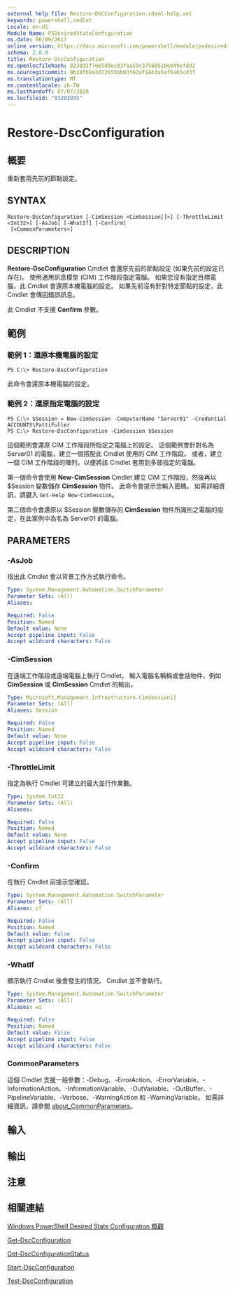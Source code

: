 ```yaml
---
external help file: Restore-DSCConfiguration.cdxml-help.xml
keywords: powershell,cmdlet
Locale: en-US
Module Name: PSDesiredStateConfiguration
ms.date: 06/09/2017
online version: https://docs.microsoft.com/powershell/module/psdesiredstateconfiguration/restore-dscconfiguration?view=powershell-5.1&WT.mc_id=ps-gethelp
schema: 2.0.0
title: Restore-DscConfiguration
ms.openlocfilehash: 823032f7665d9ec83faa59c37560510e049efdd2
ms.sourcegitcommit: 9b28fb9a3d72655bb63f62af18b3a5af6a05cd3f
ms.translationtype: MT
ms.contentlocale: zh-TW
ms.lasthandoff: 07/07/2020
ms.locfileid: "93203935"
---
```

# Restore-DscConfiguration

## 概要
重新套用先前的節點設定。

## SYNTAX

```
Restore-DscConfiguration [-CimSession <CimSession[]>] [-ThrottleLimit <Int32>] [-AsJob] [-WhatIf] [-Confirm]
 [<CommonParameters>]
```

## DESCRIPTION
**Restore-DscConfiguration** Cmdlet 會還原先前的節點設定 (如果先前的設定已存在)。
使用通用訊息模型 (CIM) 工作階段指定電腦。
如果您沒有指定目標電腦，此 Cmdlet 會還原本機電腦的設定。
如果先前沒有針對特定節點的設定，此 Cmdlet 會傳回錯誤訊息。

此 Cmdlet 不支援 **Confirm** 參數。

## 範例

### 範例 1：還原本機電腦的設定

```
PS C:\> Restore-DscConfiguration
```

此命令會還原本機電腦的設定。

### 範例 2：還原指定電腦的設定

```
PS C:\> $Session = New-CimSession -ComputerName "Server01" -Credential ACCOUNTS\PattiFuller
PS C:\> Restore-DscConfiguration -CimSession $Session
```

這個範例會還原 CIM 工作階段所指定之電腦上的設定。
這個範例會針對名為 Server01 的電腦，建立一個搭配此 Cmdlet 使用的 CIM 工作階段。
或者，建立一個 CIM 工作階段的陣列，以便將該 Cmdlet 套用到多部指定的電腦。

第一個命令會使用 **New-CimSession** Cmdlet 建立 CIM 工作階段，然後再以 $Session 變數儲存 **CimSession** 物件。
此命令會提示您輸入密碼。
如需詳細資訊，請鍵入 `Get-Help New-CimSession`。

第二個命令會還原以 $Session 變數儲存的 **CimSession** 物件所識別之電腦的設定，在此案例中為名為 Server01 的電腦。

## PARAMETERS

### -AsJob
指出此 Cmdlet 會以背景工作方式執行命令。

```yaml
Type: System.Management.Automation.SwitchParameter
Parameter Sets: (All)
Aliases:

Required: False
Position: Named
Default value: None
Accept pipeline input: False
Accept wildcard characters: False
```

### -CimSession
在遠端工作階段或遠端電腦上執行 Cmdlet。
輸入電腦名稱稱或會話物件，例如 **CimSession** 或 **CimSession** Cmdlet 的輸出。

```yaml
Type: Microsoft.Management.Infrastructure.CimSession[]
Parameter Sets: (All)
Aliases: Session

Required: False
Position: Named
Default value: None
Accept pipeline input: False
Accept wildcard characters: False
```

### -ThrottleLimit
指定為執行 Cmdlet 可建立的最大並行作業數。

```yaml
Type: System.Int32
Parameter Sets: (All)
Aliases:

Required: False
Position: Named
Default value: None
Accept pipeline input: False
Accept wildcard characters: False
```

### -Confirm
在執行 Cmdlet 前提示您確認。

```yaml
Type: System.Management.Automation.SwitchParameter
Parameter Sets: (All)
Aliases: cf

Required: False
Position: Named
Default value: False
Accept pipeline input: False
Accept wildcard characters: False
```

### -WhatIf
顯示執行 Cmdlet 後會發生的情況。
Cmdlet 並不會執行。

```yaml
Type: System.Management.Automation.SwitchParameter
Parameter Sets: (All)
Aliases: wi

Required: False
Position: Named
Default value: False
Accept pipeline input: False
Accept wildcard characters: False
```

### CommonParameters
這個 Cmdlet 支援一般參數：-Debug、-ErrorAction、-ErrorVariable、-InformationAction、-InformationVariable、-OutVariable、-OutBuffer、-PipelineVariable、-Verbose、-WarningAction 和 -WarningVariable。 如需詳細資訊，請參閱 [about_CommonParameters](https://go.microsoft.com/fwlink/?LinkID=113216)。

## 輸入

## 輸出

## 注意

## 相關連結

[Windows PowerShell Desired State Configuration 概觀](/powershell/scripting/dsc/overview/dscforengineers)

[Get-DscConfiguration](Get-DscConfiguration.md)

[Get-DscConfigurationStatus](Get-DscConfigurationStatus.md)

[Start-DscConfiguration](Start-DscConfiguration.md)

[Test-DscConfiguration](Test-DscConfiguration.md)
